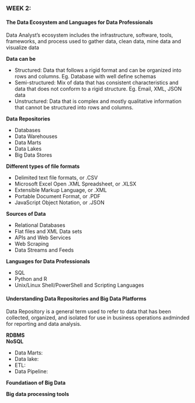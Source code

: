 ### WEEK 2:

#### The Data Ecosystem and Languages for Data Professionals<br>

Data Analyst’s ecosystem includes the infrastructure, software, tools, frameworks, and process used to gather data, clean data, mine data and visualize data<br>

**Data can be**
- Structured: Data that follows a rigid format and can be organized into rows and columns. Eg. Database with well define schemas
- Semi-structured: Mix of data that has consistent characteristics and data that does not conform to a rigid structure. Eg. Email, XML, JSON data
- Unstructured: Data that is complex and mostly qualitative information that cannot be structured into rows and columns.<br>

**Data Repositories**
- Databases
- Data Warehouses
- Data Marts
- Data Lakes
- Big Data Stores<br>

**Different types of file formats**
- Delimited text file formats, or .CSV
- Microsoft Excel Open .XML Spreadsheet, or .XLSX
- Extensible Markup Language, or .XML
- Portable Document Format, or .PDF
- JavaScript Object Notation, or .JSON<br>

**Sources of Data**
- Relational Databases
- Flat files and XML Data sets
- APIs and Web Services
- Web Scraping 
- Data Streams and Feeds<br>

**Languages for Data Professionals**
- SQL
- Python and R
- Unix/Linux Shell/PowerShell and Scripting Languages


#### Understanding Data Repositories and Big Data Platforms<br>

Data Repository is a general term used to refer to data that has been collected, organized, and isolated for use in business operations  axdminded for reporting and data analysis.

**RDBMS**<br>
**NoSQL**<br>

- Data Marts:
- Data lake:
- ETL:
- Data Pipeline:<br>

**Foundatiaon of Big Data**<br>

**Big data processing tools**<br>
